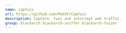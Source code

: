 ```yaml
---
name: capfuzz
url: https://github.com/MobSF/CapFuzz
description: Capture, fuzz and intercept web traffic.
group: blackarch blackarch-sniffer blackarch-fuzzer
---
```

